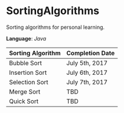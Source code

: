 # SortingAlgorithms
Sorting algorithms for personal learning.

__Language__: _Java_

Sorting Algorithm | Completion Date
----------------- | ----------------
Bubble Sort       | July 5th, 2017
Insertion Sort    | July 6th, 2017
Selection Sort    | July 7th, 2017
Merge Sort        | TBD
Quick Sort        | TBD
